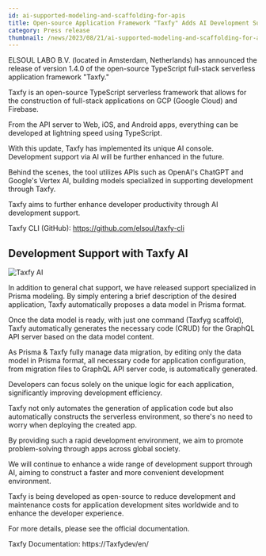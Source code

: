```yaml
---
id: ai-supported-modeling-and-scaffolding-for-apis
title: Open-source Application Framework "Taxfy" Adds AI Development Support to Enhance Developer Productivity.
category: Press release
thumbnail: /news/2023/08/21/ai-supported-modeling-and-scaffolding-for-apis.png
---
```


ELSOUL LABO B.V. (located in Amsterdam, Netherlands) has announced the release of version 1.4.0 of the open-source TypeScript full-stack serverless application framework "Taxfy."

Taxfy is an open-source TypeScript serverless framework that allows for the construction of full-stack applications on GCP (Google Cloud) and Firebase.

From the API server to Web, iOS, and Android apps, everything can be developed at lightning speed using TypeScript.

With this update, Taxfy has implemented its unique AI console. Development support via AI will be further enhanced in the future.

Behind the scenes, the tool utilizes APIs such as OpenAI's ChatGPT and Google's Vertex AI, building models specialized in supporting development through Taxfy.

Taxfy aims to further enhance developer productivity through AI development support.

Taxfy CLI (GitHub): https://github.com/elsoul/taxfy-cli

## Development Support with Taxfy AI

![Taxfy AI](/news/2023/08/21/Taxfyai-prisma.jpg)

In addition to general chat support, we have released support specialized in Prisma modeling. By simply entering a brief description of the desired application, Taxfy automatically proposes a data model in Prisma format.

Once the data model is ready, with just one command (Taxfyg scaffold), Taxfy automatically generates the necessary code (CRUD) for the GraphQL API server based on the data model content.

As Prisma & Taxfy fully manage data migration, by editing only the data model in Prisma format, all necessary code for application configuration, from migration files to GraphQL API server code, is automatically generated.

Developers can focus solely on the unique logic for each application, significantly improving development efficiency.

Taxfy not only automates the generation of application code but also automatically constructs the serverless environment, so there's no need to worry when deploying the created app.

By providing such a rapid development environment, we aim to promote problem-solving through apps across global society.

We will continue to enhance a wide range of development support through AI, aiming to construct a faster and more convenient development environment.

Taxfy is being developed as open-source to reduce development and maintenance costs for application development sites worldwide and to enhance the developer experience.

For more details, please see the official documentation.

Taxfy Documentation: https://Taxfydev/en/
